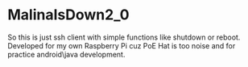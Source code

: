 # MalinaIsDown2_0

So this is just ssh client with simple functions like shutdown or reboot.
Developed for my own Raspberry Pi cuz PoE Hat is too noise and for practice android\java development.
